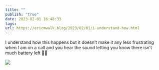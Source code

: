 ```yaml
---
title: ""
publish: "true"
date: 2023-02-01 16:48:33
tags: 
url: https://ericmwalk.blog/2023/02/01/i-understand-how.html
---
```


I understand how this happens but it doesn’t make it any less frustrating when I am on a call and you hear the sound letting you know there isn’t much battery left 🪫😖


![](https://ericmwalk.blog/uploads/2023/9e94c55c78.jpg)